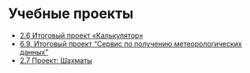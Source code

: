 # Учебные проекты

* [2.6 Итоговый проект «Калькулятор»](exercise_Java_2.6/README.md)
* [6.9. Итоговый проект “Сервис по получению метеорологических данных”](exercise_Java_6.9/README.md)
* [2.7 Проект: Шахматы](exercise_OOP_2.7/README.md)